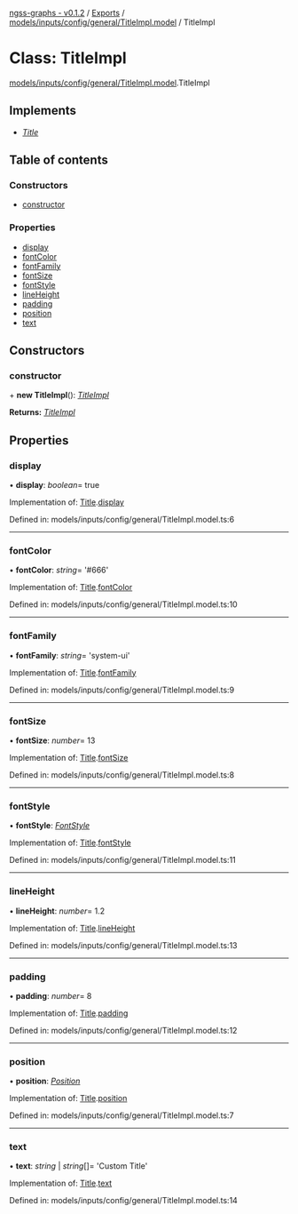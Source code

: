 [ngss-graphs - v0.1.2](../README.md) / [Exports](../modules.md) / [models/inputs/config/general/TitleImpl.model](../modules/models_inputs_config_general_titleimpl_model.md) / TitleImpl

# Class: TitleImpl

[models/inputs/config/general/TitleImpl.model](../modules/models_inputs_config_general_titleimpl_model.md).TitleImpl

## Implements

- [*Title*](../interfaces/interfaces_config_general_title_interface.title.md)

## Table of contents

### Constructors

- [constructor](models_inputs_config_general_titleimpl_model.titleimpl.md#constructor)

### Properties

- [display](models_inputs_config_general_titleimpl_model.titleimpl.md#display)
- [fontColor](models_inputs_config_general_titleimpl_model.titleimpl.md#fontcolor)
- [fontFamily](models_inputs_config_general_titleimpl_model.titleimpl.md#fontfamily)
- [fontSize](models_inputs_config_general_titleimpl_model.titleimpl.md#fontsize)
- [fontStyle](models_inputs_config_general_titleimpl_model.titleimpl.md#fontstyle)
- [lineHeight](models_inputs_config_general_titleimpl_model.titleimpl.md#lineheight)
- [padding](models_inputs_config_general_titleimpl_model.titleimpl.md#padding)
- [position](models_inputs_config_general_titleimpl_model.titleimpl.md#position)
- [text](models_inputs_config_general_titleimpl_model.titleimpl.md#text)

## Constructors

### constructor

\+ **new TitleImpl**(): [*TitleImpl*](models_inputs_config_general_titleimpl_model.titleimpl.md)

**Returns:** [*TitleImpl*](models_inputs_config_general_titleimpl_model.titleimpl.md)

## Properties

### display

• **display**: *boolean*= true

Implementation of: [Title](../interfaces/interfaces_config_general_title_interface.title.md).[display](../interfaces/interfaces_config_general_title_interface.title.md#display)

Defined in: models/inputs/config/general/TitleImpl.model.ts:6

___

### fontColor

• **fontColor**: *string*= '#666'

Implementation of: [Title](../interfaces/interfaces_config_general_title_interface.title.md).[fontColor](../interfaces/interfaces_config_general_title_interface.title.md#fontcolor)

Defined in: models/inputs/config/general/TitleImpl.model.ts:10

___

### fontFamily

• **fontFamily**: *string*= 'system-ui'

Implementation of: [Title](../interfaces/interfaces_config_general_title_interface.title.md).[fontFamily](../interfaces/interfaces_config_general_title_interface.title.md#fontfamily)

Defined in: models/inputs/config/general/TitleImpl.model.ts:9

___

### fontSize

• **fontSize**: *number*= 13

Implementation of: [Title](../interfaces/interfaces_config_general_title_interface.title.md).[fontSize](../interfaces/interfaces_config_general_title_interface.title.md#fontsize)

Defined in: models/inputs/config/general/TitleImpl.model.ts:8

___

### fontStyle

• **fontStyle**: [*FontStyle*](../enums/models_inputs_enum_fontstyle_enum.fontstyle.md)

Implementation of: [Title](../interfaces/interfaces_config_general_title_interface.title.md).[fontStyle](../interfaces/interfaces_config_general_title_interface.title.md#fontstyle)

Defined in: models/inputs/config/general/TitleImpl.model.ts:11

___

### lineHeight

• **lineHeight**: *number*= 1.2

Implementation of: [Title](../interfaces/interfaces_config_general_title_interface.title.md).[lineHeight](../interfaces/interfaces_config_general_title_interface.title.md#lineheight)

Defined in: models/inputs/config/general/TitleImpl.model.ts:13

___

### padding

• **padding**: *number*= 8

Implementation of: [Title](../interfaces/interfaces_config_general_title_interface.title.md).[padding](../interfaces/interfaces_config_general_title_interface.title.md#padding)

Defined in: models/inputs/config/general/TitleImpl.model.ts:12

___

### position

• **position**: [*Position*](../enums/models_inputs_enum_position_enum.position.md)

Implementation of: [Title](../interfaces/interfaces_config_general_title_interface.title.md).[position](../interfaces/interfaces_config_general_title_interface.title.md#position)

Defined in: models/inputs/config/general/TitleImpl.model.ts:7

___

### text

• **text**: *string* \| *string*[]= 'Custom Title'

Implementation of: [Title](../interfaces/interfaces_config_general_title_interface.title.md).[text](../interfaces/interfaces_config_general_title_interface.title.md#text)

Defined in: models/inputs/config/general/TitleImpl.model.ts:14
